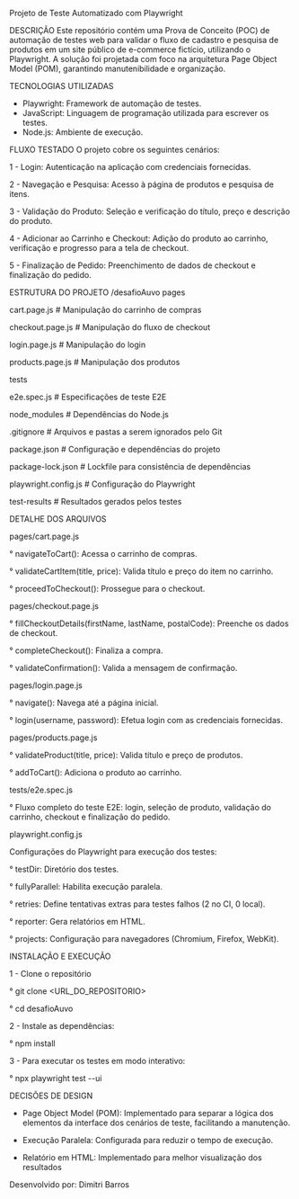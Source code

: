 Projeto de Teste Automatizado com Playwright

DESCRIÇÃO
Este repositório contém uma Prova de Conceito (POC) de automação de testes web para validar o fluxo de cadastro e pesquisa de produtos em um site público de e-commerce fictício, utilizando o Playwright. 
A solução foi projetada com foco na arquitetura Page Object Model (POM), garantindo manutenibilidade e organização.

TECNOLOGIAS UTILIZADAS
- Playwright: Framework de automação de testes.
- JavaScript: Linguagem de programação utilizada para escrever os testes.
- Node.js: Ambiente de execução.

FLUXO TESTADO
O projeto cobre os seguintes cenários:

1 - Login: Autenticação na aplicação com credenciais fornecidas.

2 - Navegação e Pesquisa: Acesso à página de produtos e pesquisa de itens.

3 - Validação do Produto: Seleção e verificação do título, preço e descrição do produto.

4 - Adicionar ao Carrinho e Checkout: Adição do produto ao carrinho, verificação e progresso para a tela de checkout.

5 - Finalização de Pedido: Preenchimento de dados de checkout e finalização do pedido.

ESTRUTURA DO PROJETO
/desafioAuvo
 pages
 
   cart.page.js           # Manipulação do carrinho de compras
   
   checkout.page.js       # Manipulação do fluxo de checkout
   
   login.page.js          # Manipulação do login
   
   products.page.js       # Manipulação dos produtos
   
 tests
 
   e2e.spec.js            # Especificações de teste E2E
   
 node_modules               # Dependências do Node.js
 
.gitignore                 # Arquivos e pastas a serem ignorados pelo Git

 package.json               # Configuração e dependências do projeto
 
 package-lock.json          # Lockfile para consistência de dependências
 
 playwright.config.js       # Configuração do Playwright
 
 test-results               # Resultados gerados pelos testes

DETALHE DOS ARQUIVOS

pages/cart.page.js

° navigateToCart(): Acessa o carrinho de compras.

° validateCartItem(title, price): Valida título e preço do item no carrinho.

° proceedToCheckout(): Prossegue para o checkout.

pages/checkout.page.js

° fillCheckoutDetails(firstName, lastName, postalCode): Preenche os dados de checkout.

° completeCheckout(): Finaliza a compra.

° validateConfirmation(): Valida a mensagem de confirmação.

pages/login.page.js

° navigate(): Navega até a página inicial.

° login(username, password): Efetua login com as credenciais fornecidas.

pages/products.page.js

° validateProduct(title, price): Valida título e preço de produtos.

° addToCart(): Adiciona o produto ao carrinho.

tests/e2e.spec.js

° Fluxo completo do teste E2E: login, seleção de produto, validação do carrinho, checkout e finalização do pedido.

playwright.config.js

Configurações do Playwright para execução dos testes:

° testDir: Diretório dos testes.

° fullyParallel: Habilita execução paralela.

° retries: Define tentativas extras para testes falhos (2 no CI, 0 local).

° reporter: Gera relatórios em HTML.

° projects: Configuração para navegadores (Chromium, Firefox, WebKit).

INSTALAÇÃO E EXECUÇÃO

1 - Clone o repositório

  ° git clone <URL_DO_REPOSITORIO>
  
  ° cd desafioAuvo
  
2 - Instale as dependências:

  ° npm install
  
3 - Para executar os testes em modo interativo:

  ° npx playwright test --ui

DECISÕES DE DESIGN

- Page Object Model (POM): Implementado para separar a lógica dos elementos da interface dos cenários de teste, facilitando a manutenção.
  
- Execução Paralela: Configurada para reduzir o tempo de execução.
  
- Relatório em HTML: Implementado para melhor visualização dos resultados

 Desenvolvido por: Dimitri Barros
